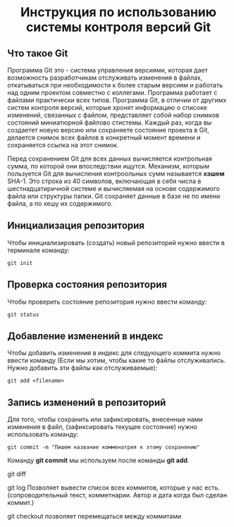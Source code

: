 # <center> **Инструкция по использованию системы контроля версий Git**

## Что такое Git

Программа Git это - система управления версиями, которая дает возможность разработчикам отслуживать изменения в файлах, откатываться при необходимости к более старым версиям и работать над одним проектом совместно с коллегами.
Программа работает с файлами практически всех типов. 
Программа Git, в отличии от другимх систем контроля версий, которые хронят информацию о списоке изменений, связанных с файлом, представляет собой набор снимков состояний миниатюрной файлово стистемы. 
Каждый раз, когда вы создаетет новую версию или сохраняете состояние проекта в Git, делается снимок всех файлов в конкретный момент времени и сохраняется ссылка на этот снимок.

Перед сохранением Git для всех данных вычисляется контрольная сумма, по которой они впоследствии ищутся. 
Механизм, которым пользуется Git для вычисления контроольных сумм называется **хэшем** SHA-1. Это строка из 40 символов, включающая в себя числа в шестнадцатиричной системе и вычисляемая на основе содержимого файла или структуры папки. 
Git сохраняет данные в базе не по имени файла, а по хешу их содержимого.

## Инициализация репозитория 
Чтобы инициализировать (создать) новый репозиторий нужно ввести в терминале команду:

    git init

## Проверка состояния репозитория

Чтобы проверить состояние репозитория нужно ввести команду: 

    git status

## Добавление изменений в индекс

Чтобы добавить изменения в индекс для следующего коммита нужно ввести команду
(Если мы хотим, чтобы какие то файлы отслуживались. Нужно добавить эти файлы как отслуживаемые):
 

    git add <filename>

## Запись изменений в репозиторий

Для того, чтобы сохранить или зафиксировать, внесенные нами изменения в файл, (зафиксировать текущее состояние) нужно использовать команду:

    git commit -m "Пишем название комменатрия к этому сохранению"

Команду **git commit** мы используем после команды **git add**. 

git diff

git log Позволяет вывести список всех коммитов, которые у нас есть.
(сопроводительный текст, комметнарии. Автор и дата когда был сделан коммит.)

git checkout  позволяет перемещаться между коммитами
